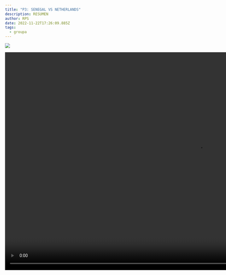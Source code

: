 ```yaml
---
title: "P3: SENEGAL VS NETHERLANDS"
description: RESUMEN
author: RPS
date: 2022-11-22T17:26:09.885Z
tags:
  - groupa
---
```

![](/static/img/22-11-21_13-07-51-506.jpg)

<video id="vid1" class="video-js" controls autoplay preload="auto" height="720" width="1280">
  <source src="https://www.dropbox.com/s/dhonri6mxszm59z/20221121_gap2_nedvssen_es-mx_v3.mp4?raw=1">
</video>